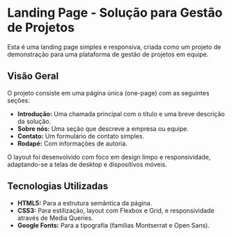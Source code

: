 # Landing Page - Solução para Gestão de Projetos

Esta é uma landing page simples e responsiva, criada como um projeto de demonstração para uma plataforma de gestão de projetos em equipe.

## Visão Geral

O projeto consiste em uma página única (one-page) com as seguintes seções:
* **Introdução:** Uma chamada principal com o título e uma breve descrição da solução.
* **Sobre nós:** Uma seção que descreve a empresa ou equipe.
* **Contato:** Um formulário de contato simples.
* **Rodapé:** Com informações de autoria.

O layout foi desenvolvido com foco em design limpo e responsividade, adaptando-se a telas de desktop e dispositivos móveis.

## Tecnologias Utilizadas

* **HTML5:** Para a estrutura semântica da página.
* **CSS3:** Para estilização, layout com Flexbox e Grid, e responsividade através de Media Queries.
* **Google Fonts:** Para a tipografia (famílias Montserrat e Open Sans).
